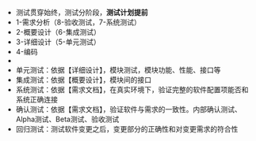 - 测试贯穿始终，测试分阶段，**测试计划提前**
- 1-需求分析（8-验收测试，7-系统测试）
- 2-概要设计（6-集成测试）
- 3-详细设计（5-单元测试）
- 4-编码
-
- 单元测试：依据【详细设计】，模块测试，模块功能、性能、接口等
- 集成测试：依据【概要设计】，模块间的接口
- 系统测试：依据【需求文档】，在真实环境下，验证完整的软件配置项能否和系统正确连接
- 确认测试：依据【需求文档】，验证软件与需求的一致性。内部确认测试、Alpha测试、Beta测试、验收测试
- 回归测试：测试软件变更之后，变更部分的正确性和对变更需求的符合性